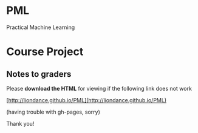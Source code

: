 PML
===

Practical Machine Learning

# Course Project

## Notes to graders

Please **download the HTML** for viewing if the following link does not work

[http://liondance.github.io/PML](http://liondance.github.io/PML)

(having trouble with gh-pages, sorry)

Thank you!
